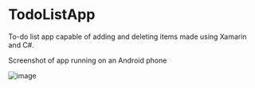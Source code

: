 # TodoListApp
To-do list app capable of adding and deleting items made using Xamarin and C#.

Screenshot of app running on an Android phone

![image](https://user-images.githubusercontent.com/80566448/214112343-307226d1-2762-4bbd-b5db-834dd675b5eb.png)
